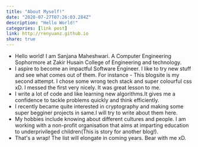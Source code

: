 ```yaml
---
title: "About Myself!"
date: "2020-07-27T07:26:03.284Z"
description: "Hello World!"
categories: [link post]
link: http://renyuanz.github.io
share: true
---
```

- Hello world! I am Sanjana Maheshwari. A Computer Engineering Sophormore at Zakir Husain College of Engineering and technology.
- I aspire to become an impactful Software Engineer. I like to try new stuff and see what comes out of them. For instance - This blogsite is my second attempt. I chose some wrong tech stack and super colourful css xD. I messed the first very nicely. It was great lesson to me. 
- I write a lot of code and like learning new algorithms.It gives me a confidence to tackle problems quickly and think efficiently.
- I recently became quite interested in cryptography and making some super begginer projects in same.I will try to write about them here.
- My hobbies include knowing about different cultures and people. I am working with a non-profit organisation that aims at imparting education to underprivileged children(This is story for another blog!).
- That's a wrap! The list will elongate in coming years. Bear with me xD.

